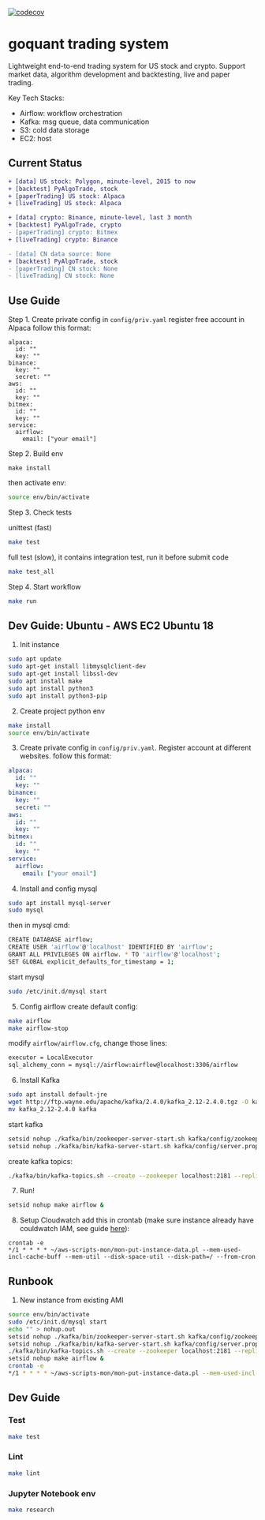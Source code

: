 [![codecov](https://codecov.io/gh/hyu2707/goquant/branch/master/graph/badge.svg)](https://codecov.io/gh/hyu2707/goquant)

# goquant trading system
Lightweight end-to-end trading system for US stock and crypto. Support market data, algorithm development and backtesting, live and paper trading. 

Key Tech Stacks:
- Airflow: workflow orchestration
- Kafka: msg queue, data communication
- S3: cold data storage
- EC2: host

## Current Status

```diff
+ [data] US stock: Polygon, minute-level, 2015 to now
+ [backtest] PyAlgoTrade, stock
+ [paperTrading] US stock: Alpaca
+ [liveTrading] US stock: Alpaca

+ [data] crypto: Binance, minute-level, last 3 month
+ [backtest] PyAlgoTrade, crypto
- [paperTrading] crypto: Bitmex
+ [liveTrading] crypto: Binance

- [data] CN data source: None
+ [backtest] PyAlgoTrade, stock
- [paperTrading] CN stock: None
- [liveTrading] CN stock: None
```

## Use Guide
Step 1. Create private config in `config/priv.yaml`
register free account in Alpaca
follow this format:
```
alpaca:
  id: ""
  key: ""
binance:
  key: ""
  secret: ""
aws:
  id: ""
  key: ""
bitmex:
  id: ""
  key: ""
service:
  airflow:
    email: ["your email"]
```
Step 2. Build env
```
make install
```
then activate env:
```bash
source env/bin/activate
```
Step 3. Check tests

unittest (fast)
```bash
make test
```
full test (slow), it contains integration test, run it before submit code
```bash
make test_all
```
Step 4. Start workflow
```bash
make run
```

## Dev Guide: Ubuntu - AWS EC2 Ubuntu 18
1. Init instance
```bash
sudo apt update
sudo apt-get install libmysqlclient-dev
sudo apt-get install libssl-dev
sudo apt install make
sudo apt install python3
sudo apt install python3-pip
```

2. Create project python env 
```bash
make install
source env/bin/activate
```

3. Create private config in `config/priv.yaml`. Register account at different websites.
follow this format:
```yaml
alpaca:
  id: ""
  key: ""
binance:
  key: ""
  secret: ""
aws:
  id: ""
  key: ""
bitmex:
  id: ""
  key: ""
service:
  airflow:
    email: ["your email"]
```

4. Install and config mysql
```bash
sudo apt install mysql-server
sudo mysql
```
then in mysql cmd:
```bash
CREATE DATABASE airflow;
CREATE USER 'airflow'@'localhost' IDENTIFIED BY 'airflow';
GRANT ALL PRIVILEGES ON airflow. * TO 'airflow'@'localhost';
SET GLOBAL explicit_defaults_for_timestamp = 1;
```
start mysql
```bash
sudo /etc/init.d/mysql start
```

5. Config airflow
create default config:
```bash
make airflow
make airflow-stop
```
modify `airflow/airflow.cfg`, change those lines:
```bash
executor = LocalExecutor
sql_alchemy_conn = mysql://airflow:airflow@localhost:3306/airflow
```

6. Install Kafka
```bash
sudo apt install default-jre
wget http://ftp.wayne.edu/apache/kafka/2.4.0/kafka_2.12-2.4.0.tgz -O kafka.tgz 
mv kafka_2.12-2.4.0 kafka
```
start kafka
```bash
setsid nohup ./kafka/bin/zookeeper-server-start.sh kafka/config/zookeeper.properties &
setsid nohup ./kafka/bin/kafka-server-start.sh kafka/config/server.properties &
```
create kafka topics:
```bash
./kafka/bin/kafka-topics.sh --create --zookeeper localhost:2181 --replication-factor 1 --partitions 1 --topic bitmex_orderbook
```

7. Run!
```bash
setsid nohup make airflow &
```

8. Setup Cloudwatch
add this in crontab (make sure instance already have couldwatch IAM, see guide [here](https://docs.aws.amazon.com/AWSEC2/latest/UserGuide/mon-scripts.html)):
```
crontab -e
*/1 * * * * ~/aws-scripts-mon/mon-put-instance-data.pl --mem-used-incl-cache-buff --mem-util --disk-space-util --disk-path=/ --from-cron
```

## Runbook
1. New instance from existing AMI
```bash
source env/bin/activate
sudo /etc/init.d/mysql start
echo "" > nohup.out
setsid nohup ./kafka/bin/zookeeper-server-start.sh kafka/config/zookeeper.properties &
setsid nohup ./kafka/bin/kafka-server-start.sh kafka/config/server.properties &
./kafka/bin/kafka-topics.sh --create --zookeeper localhost:2181 --replication-factor 1 --partitions 1 --topic bitmex_orderbook
setsid nohup make airflow &
crontab -e
*/1 * * * * ~/aws-scripts-mon/mon-put-instance-data.pl --mem-used-incl-cache-buff --mem-util --disk-space-util --disk-path=/ --from-cron
```

## Dev Guide
### Test
```bash
make test
```
### Lint
```bash
make lint
```

### Jupyter Notebook env
```bash
make research
```

